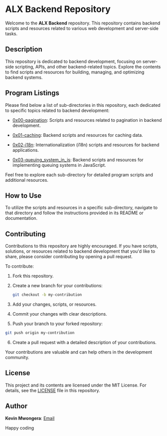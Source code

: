 # ALX Backend Repository

Welcome to the **ALX Backend** repository. This repository contains backend scripts and resources related to various web development and server-side tasks.

## Description

This repository is dedicated to backend development, focusing on server-side scripting, APIs, and other backend-related topics. Explore the contents to find scripts and resources for building, managing, and optimizing backend systems.

## Program Listings

Please find below a list of sub-directories in this repository, each dedicated to specific topics related to backend development:

- [0x00-pagination](https://github.com/iakev/alx-backend/tree/main/0x00-pagination): Scripts and resources related to pagination in backend development.

- [0x01-caching](https://github.com/iakev/alx-backend/tree/main/0x01-caching): Backend scripts and resources for caching data.

- [0x02-i18n](https://github.com/iakev/alx-backend/tree/main/0x02-i18n): Internationalization (i18n) scripts and resources for backend applications.

- [0x03-queuing_system_in_js](https://github.com/iakev/alx-backend/tree/main/0x03-queuing_system_in_js): Backend scripts and resources for implementing queuing systems in JavaScript.

Feel free to explore each sub-directory for detailed program scripts and additional resources.

## How to Use

To utilize the scripts and resources in a specific sub-directory, navigate to that directory and follow the instructions provided in its README or documentation.

## Contributing

Contributions to this repository are highly encouraged. If you have scripts, solutions, or resources related to backend development that you'd like to share, please consider contributing by opening a pull request.

To contribute:

1. Fork this repository.
2. Create a new branch for your contributions:

   ```bash
   git checkout -b my-contribution
   ```
3. Add your changes, scripts, or resources.

4. Commit your changes with clear descriptions.

5. Push your branch to your forked repository:

```bash
git push origin my-contribution
```

6. Create a pull request with a detailed description of your contributions.

Your contributions are valuable and can help others in the development community.

## License

This project and its contents are licensed under the MIT License. For details, see the [LICENSE](https://github.com/iakev/alx-backend/blob/main/LICENSE.md) file in this repository.

## Author

**Kevin Mwongera**: [Email](kirimikmwongera@gmail.com)

Happy coding
